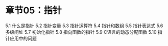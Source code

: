 # 章节05：指针

5.1 什么是指针
5.2 指针变量
5.3 指针运算符
5.4 指针和数组
5.5 指针表达式
5.6 多级间址
5.7 初始化指针
5.8 指向函数的指针
5.9 C语言的动态分配函数
5.10 指针应用中的问题